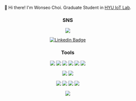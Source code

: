 <div align="center">

👋 Hi there! I'm Wonseo Choi. Graduate Student in [HYU IoT Lab](https://hokeun.github.io/research/).

### SNS

<a href="https://wonseo-c.github.io/" target="_blank"><img src="https://img.shields.io/badge/About me in my Blog 😃-181717?style=for-the-badge&logo=GitHub&logoColor=white"/></a> 

[![Linkedin Badge](https://img.shields.io/badge/-LinkedIn-blue?style=flat-square&logo=Linkedin&logoColor=white&link=https://www.linkedin.com/in/wonseo-choi-119799233/)](https://www.linkedin.com/in/wonseo-choi-119799233/)

### Tools

<img src="https://img.shields.io/badge/Java-007396?style=flat-square&logo=Java&logoColor=white"/> <img src="https://img.shields.io/badge/Kotlin-7F52FF?style=flat-square&logo=Kotlin&logoColor=white"/> <img src="https://img.shields.io/badge/C-A8B9CC?style=flat-square&logo=C&logoColor=white"/> <img src="https://img.shields.io/badge/C++-00599C?style=flat-square&logo=cplusplus&logoColor=white"/> <img src="https://img.shields.io/badge/TypeScript-3178C6?style=flat-square&logo=TypeScript&logoColor=white"/> <img src="https://img.shields.io/badge/Python-3776AB?style=flat-square&logo=Python&logoColor=white"/> 

<img src="https://img.shields.io/badge/AssemblyScript-007AAC?style=flat-square&logo=AssemblyScript&logoColor=white"/> <img src="https://img.shields.io/badge/MATLAB-007396?style=flat-square&logo=MATLAB&logoColor=white"/>

 <img src="https://img.shields.io/badge/Pytorch-EE4C2C?style=flat-square&logo=Pytorch&logoColor=white"/> <img src="https://img.shields.io/badge/TensorFlow-FF6F00?style=flat-square&logo=TensorFlow&logoColor=white"/> <img src="https://img.shields.io/badge/Keras-D00000?style=flat-square&logo=Keras&logoColor=white"/> <img src="https://img.shields.io/badge/Git-F05032?style=flat-square&logo=Git&logoColor=white"/>

<img src="https://img.shields.io/badge/Apple-000000?style=flat-square&logo=Apple&logoColor=white"/>

</div>

